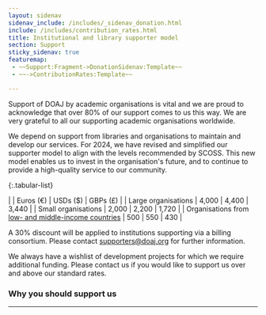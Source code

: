 ```yaml
---
layout: sidenav
sidenav_include: /includes/_sidenav_donation.html
include: /includes/contribution_rates.html
title: Institutional and library supporter model
section: Support
sticky_sidenav: true
featuremap:
 - ~~Support:Fragment->DonationSidenav:Template~~
 - ~~->ContributionRates:Template~~

---
```


Support of DOAJ by academic organisations is vital and we are proud to acknowledge that over 80% of our support comes to us this way. We are very grateful to all our supporting academic organisations worldwide.

We depend on support from libraries and organisations to maintain and develop our services. For 2024, we have revised and simplified our supporter model to align with the levels recommended by SCOSS. This new model enables us to invest in the organisation's future, and to continue to provide a high-quality service to our community.

{:.tabular-list}

|   | Euros (€) | USDs ($) | GBPs (£) |
| Large organisations | 4,000 | 4,400 | 3,440 |
| Small organisations | 2,000 | 2,200 | 1,720 |
| Organisations from [low- and middle-income countries](https://datatopics.worldbank.org/world-development-indicators/the-world-by-income-and-region.html) | 500 | 550 | 430 |

A 30% discount will be applied to institutions supporting via a billing consortium. Please contact [supporters@doaj.org](mailto:supporters@doaj.org) for further information.

We always have a wishlist of development projects for which we require additional funding. Please contact us if you would like to support us over and above our standard rates.

### Why you should support us

---
